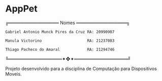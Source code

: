 # AppPet

╔════════════════ Nomes ════════════════╗
  
    Gabriel Antonio Munck Pires da Cruz RA: 20990907
  
    Manula Victorino                    RA: 21237083
  
    Thiago Pacheco do Amaral            RA: 21294746
  
╚═════════════════✦❖✦═════════════════╝


Projeto desenvolvido para a disciplina de Computação para Dispositivos Moveis.
